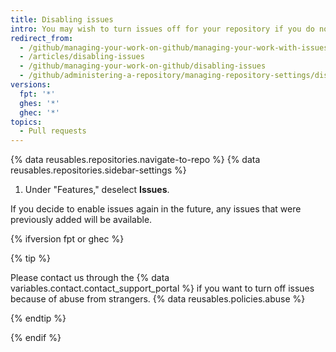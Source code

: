 ```yaml
---
title: Disabling issues
intro: You may wish to turn issues off for your repository if you do not accept contributions or bug reports.
redirect_from:
  - /github/managing-your-work-on-github/managing-your-work-with-issues-and-pull-requests/disabling-issues
  - /articles/disabling-issues
  - /github/managing-your-work-on-github/disabling-issues
  - /github/administering-a-repository/managing-repository-settings/disabling-issues
versions:
  fpt: '*'
  ghes: '*'
  ghec: '*'
topics:
  - Pull requests
---
```

{% data reusables.repositories.navigate-to-repo %}
{% data reusables.repositories.sidebar-settings %}
1. Under "Features," deselect **Issues**.

If you decide to enable issues again in the future, any issues that were previously added will be available.

{% ifversion fpt or ghec %}

{% tip %}

Please contact us through the {% data variables.contact.contact_support_portal %} if you want to turn off issues because of abuse from strangers.
{% data reusables.policies.abuse %}

{% endtip %}

{% endif %}
